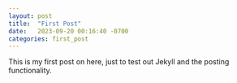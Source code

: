 ```yaml
---
layout: post
title:  "First Post"
date:   2023-09-20 00:16:40 -0700
categories: first_post
---
```

This is my first post on here, just to test out Jekyll and the posting functionality.
